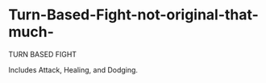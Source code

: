# Turn-Based-Fight-not-original-that-much-
TURN BASED FIGHT

Includes Attack, Healing, and Dodging.
